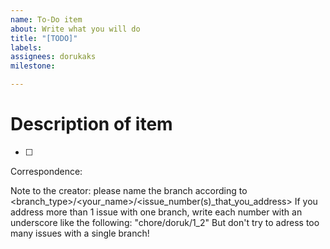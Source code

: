 ```yaml
---
name: To-Do item
about: Write what you will do
title: "[TODO]"
labels:
assignees: dorukaks
milestone:

---
```

<!-- Welcome to a to-do issue. Please read this before creating the issue if this is your first time!!! -->

<!--This is what you do to yourself. Please be as specific as possible in what you will do.
    As the issue creator, this time you have a lot of responsibility.
    1- Title: Create a concise title that summarizes the core of what you will do. Please try to be as atomic as possible, do not combine multiple todo items under one ticket.
        DO NOT REMOVE [TODO] TAG!!!
    2- Labels: Label the issue properly. Select the label according to which part of the pipeline it would go.
    3- Assignee(s): Tag yourself and anyone that you will do the specific job together.
        Also tag all the people in the correspondence section.
    4- Milestone: For which milestone are you doing this task?
    -->

# Description of item
<!-- Describe the what you will do here and provide some context. What is it? -->
<!-- Insert a 1-2 sentence summary of it -->

<!-- List the steps -->
- [ ]

Correspondence: <!-- Tag the person who will address the issue -->


Note to the creator: please name the branch according to <branch_type>/<your_name>/<issue_number(s)_that_you_address>
If you address more than 1 issue with one branch, write each number with an underscore like the following: "chore/doruk/1_2"
But don't try to adress too many issues with a single branch!
